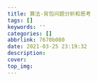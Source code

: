 ```yaml
---
title: 算法-背包问题分析和思考
tags: []
keywords: ''
categories: []
abbrlink: 7670b080
date: 2021-03-25 23:19:32
description:
cover:
top_img:
---
```






